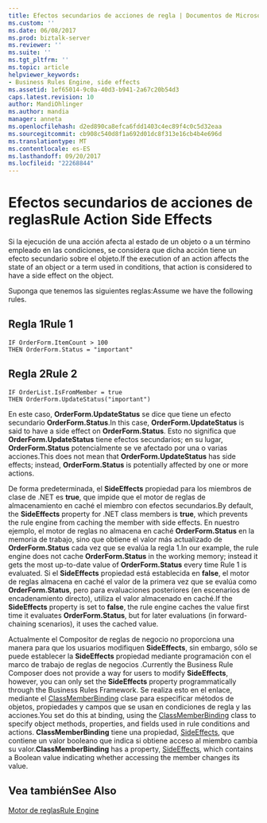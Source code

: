 ```yaml
---
title: Efectos secundarios de acciones de regla | Documentos de Microsoft
ms.custom: ''
ms.date: 06/08/2017
ms.prod: biztalk-server
ms.reviewer: ''
ms.suite: ''
ms.tgt_pltfrm: ''
ms.topic: article
helpviewer_keywords:
- Business Rules Engine, side effects
ms.assetid: 1ef65014-9c0a-40d3-b941-2a67c20b54d3
caps.latest.revision: 10
author: MandiOhlinger
ms.author: mandia
manager: anneta
ms.openlocfilehash: d2ed890ca8efca6fdd1403c4ec89f4c0c5d32eaa
ms.sourcegitcommit: cb908c540d8f1a692d01dc8f313e16cb4b4e696d
ms.translationtype: MT
ms.contentlocale: es-ES
ms.lasthandoff: 09/20/2017
ms.locfileid: "22268844"
---
```

# <a name="rule-action-side-effects"></a><span data-ttu-id="c8a06-102">Efectos secundarios de acciones de reglas</span><span class="sxs-lookup"><span data-stu-id="c8a06-102">Rule Action Side Effects</span></span>
<span data-ttu-id="c8a06-103">Si la ejecución de una acción afecta al estado de un objeto o a un término empleado en las condiciones, se considera que dicha acción tiene un efecto secundario sobre el objeto.</span><span class="sxs-lookup"><span data-stu-id="c8a06-103">If the execution of an action affects the state of an object or a term used in conditions, that action is considered to have a side effect on the object.</span></span>  
  
 <span data-ttu-id="c8a06-104">Suponga que tenemos las siguientes reglas:</span><span class="sxs-lookup"><span data-stu-id="c8a06-104">Assume we have the following rules.</span></span>  
  
## <a name="rule-1"></a><span data-ttu-id="c8a06-105">Regla 1</span><span class="sxs-lookup"><span data-stu-id="c8a06-105">Rule 1</span></span>  
  
```  
IF OrderForm.ItemCount > 100   
THEN OrderForm.Status = "important"  
```  
  
## <a name="rule-2"></a><span data-ttu-id="c8a06-106">Regla 2</span><span class="sxs-lookup"><span data-stu-id="c8a06-106">Rule 2</span></span>  
  
```  
IF OrderList.IsFromMember = true   
THEN OrderForm.UpdateStatus("important")  
```  
  
 <span data-ttu-id="c8a06-107">En este caso, **OrderForm.UpdateStatus** se dice que tiene un efecto secundario **OrderForm.Status**.</span><span class="sxs-lookup"><span data-stu-id="c8a06-107">In this case, **OrderForm.UpdateStatus** is said to have a side effect on **OrderForm.Status**.</span></span> <span data-ttu-id="c8a06-108">Esto no significa que **OrderForm.UpdateStatus** tiene efectos secundarios; en su lugar, **OrderForm.Status** potencialmente se ve afectado por una o varias acciones.</span><span class="sxs-lookup"><span data-stu-id="c8a06-108">This does not mean that **OrderForm.UpdateStatus** has side effects; instead, **OrderForm.Status** is potentially affected by one or more actions.</span></span>  
  
 <span data-ttu-id="c8a06-109">De forma predeterminada, el **SideEffects** propiedad para los miembros de clase de .NET es **true**, que impide que el motor de reglas de almacenamiento en caché el miembro con efectos secundarios.</span><span class="sxs-lookup"><span data-stu-id="c8a06-109">By default, the **SideEffects** property for .NET class members is **true**, which prevents the rule engine from caching the member with side effects.</span></span> <span data-ttu-id="c8a06-110">En nuestro ejemplo, el motor de reglas no almacena en caché **OrderForm.Status** en la memoria de trabajo, sino que obtiene el valor más actualizado de **OrderForm.Status** cada vez que se evalúa la regla 1.</span><span class="sxs-lookup"><span data-stu-id="c8a06-110">In our example, the rule engine does not cache **OrderForm.Status** in the working memory; instead it gets the most up-to-date value of **OrderForm.Status** every time Rule 1 is evaluated.</span></span> <span data-ttu-id="c8a06-111">Si el **SideEffects** propiedad está establecida en **false**, el motor de reglas almacena en caché el valor de la primera vez que se evalúa como **OrderForm.Status**, pero para evaluaciones posteriores (en escenarios de encadenamiento directo), utiliza el valor almacenado en caché.</span><span class="sxs-lookup"><span data-stu-id="c8a06-111">If the **SideEffects** property is set to **false**, the rule engine caches the value first time it evaluates **OrderForm.Status**, but for later evaluations (in forward-chaining scenarios), it uses the cached value.</span></span>  
  
 <span data-ttu-id="c8a06-112">Actualmente el Compositor de reglas de negocio no proporciona una manera para que los usuarios modifiquen **SideEffects**, sin embargo, sólo se puede establecer la **SideEffects** propiedad mediante programación con el marco de trabajo de reglas de negocios .</span><span class="sxs-lookup"><span data-stu-id="c8a06-112">Currently the Business Rule Composer does not provide a way for users to modify **SideEffects**, however, you can only set the **SideEffects** property programmatically through the Business Rules Framework.</span></span> <span data-ttu-id="c8a06-113">Se realiza esto en el enlace, mediante el [ClassMemberBinding](https://msdn.microsoft.com/library/microsoft.ruleengine.classmemberbinding.aspx) clase para especificar métodos de objetos, propiedades y campos que se usan en condiciones de regla y las acciones.</span><span class="sxs-lookup"><span data-stu-id="c8a06-113">You set do this at binding, using the [ClassMemberBinding](https://msdn.microsoft.com/library/microsoft.ruleengine.classmemberbinding.aspx) class to specify object methods, properties, and fields used in rule conditions and actions.</span></span> <span data-ttu-id="c8a06-114">**ClassMemberBinding** tiene una propiedad, [SideEffects](https://msdn.microsoft.com/library/microsoft.ruleengine.classmemberbinding.sideeffects.aspx#P:Microsoft.RuleEngine.ClassMemberBinding.SideEffects), que contiene un valor booleano que indica si obtiene acceso al miembro cambia su valor.</span><span class="sxs-lookup"><span data-stu-id="c8a06-114">**ClassMemberBinding** has a property, [SideEffects](https://msdn.microsoft.com/library/microsoft.ruleengine.classmemberbinding.sideeffects.aspx#P:Microsoft.RuleEngine.ClassMemberBinding.SideEffects), which contains a Boolean value indicating whether accessing the member changes its value.</span></span>  
  
## <a name="see-also"></a><span data-ttu-id="c8a06-115">Vea también</span><span class="sxs-lookup"><span data-stu-id="c8a06-115">See Also</span></span>  
 [<span data-ttu-id="c8a06-116">Motor de reglas</span><span class="sxs-lookup"><span data-stu-id="c8a06-116">Rule Engine</span></span>](../core/rule-engine.md)